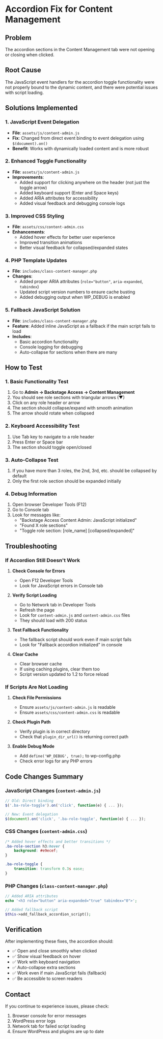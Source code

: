 # Accordion Fix for Content Management

## Problem
The accordion sections in the Content Management tab were not opening or closing when clicked.

## Root Cause
The JavaScript event handlers for the accordion toggle functionality were not properly bound to the dynamic content, and there were potential issues with script loading.

## Solutions Implemented

### 1. JavaScript Event Delegation
- **File**: `assets/js/content-admin.js`
- **Fix**: Changed from direct event binding to event delegation using `$(document).on()`
- **Benefit**: Works with dynamically loaded content and is more robust

### 2. Enhanced Toggle Functionality
- **File**: `assets/js/content-admin.js`
- **Improvements**:
  - Added support for clicking anywhere on the header (not just the toggle arrow)
  - Added keyboard support (Enter and Space keys)
  - Added ARIA attributes for accessibility
  - Added visual feedback and debugging console logs

### 3. Improved CSS Styling
- **File**: `assets/css/content-admin.css`
- **Enhancements**:
  - Added hover effects for better user experience
  - Improved transition animations
  - Better visual feedback for collapsed/expanded states

### 4. PHP Template Updates
- **File**: `includes/class-content-manager.php`
- **Changes**:
  - Added proper ARIA attributes (`role="button"`, `aria-expanded`, `tabindex`)
  - Updated script version numbers to ensure cache busting
  - Added debugging output when WP_DEBUG is enabled

### 5. Fallback JavaScript Solution
- **File**: `includes/class-content-manager.php`
- **Feature**: Added inline JavaScript as a fallback if the main script fails to load
- **Includes**:
  - Basic accordion functionality
  - Console logging for debugging
  - Auto-collapse for sections when there are many

## How to Test

### 1. Basic Functionality Test
1. Go to **Admin → Backstage Access → Content Management**
2. You should see role sections with triangular arrows (▼)
3. Click on any role header or arrow
4. The section should collapse/expand with smooth animation
5. The arrow should rotate when collapsed

### 2. Keyboard Accessibility Test
1. Use Tab key to navigate to a role header
2. Press Enter or Space bar
3. The section should toggle open/closed

### 3. Auto-Collapse Test
1. If you have more than 3 roles, the 2nd, 3rd, etc. should be collapsed by default
2. Only the first role section should be expanded initially

### 4. Debug Information
1. Open browser Developer Tools (F12)
2. Go to Console tab
3. Look for messages like:
   - "Backstage Access Content Admin: JavaScript initialized"
   - "Found X role sections"
   - "Toggle role section: [role_name] [collapsed/expanded]"

## Troubleshooting

### If Accordion Still Doesn't Work

1. **Check Console for Errors**
   - Open F12 Developer Tools
   - Look for JavaScript errors in Console tab

2. **Verify Script Loading**
   - Go to Network tab in Developer Tools
   - Refresh the page
   - Look for `content-admin.js` and `content-admin.css` files
   - They should load with 200 status

3. **Test Fallback Functionality**
   - The fallback script should work even if main script fails
   - Look for "Fallback accordion initialized" in console

4. **Clear Cache**
   - Clear browser cache
   - If using caching plugins, clear them too
   - Script version updated to 1.2 to force reload

### If Scripts Are Not Loading

1. **Check File Permissions**
   - Ensure `assets/js/content-admin.js` is readable
   - Ensure `assets/css/content-admin.css` is readable

2. **Check Plugin Path**
   - Verify plugin is in correct directory
   - Check that `plugin_dir_url()` is returning correct path

3. **Enable Debug Mode**
   - Add `define('WP_DEBUG', true);` to wp-config.php
   - Check error logs for any PHP errors

## Code Changes Summary

### JavaScript Changes (`content-admin.js`)
```javascript
// Old: Direct binding
$('.ba-role-toggle').on('click', function(e) { ... });

// New: Event delegation
$(document).on('click', '.ba-role-toggle', function(e) { ... });
```

### CSS Changes (`content-admin.css`)
```css
/* Added hover effects and better transitions */
.ba-role-section h3:hover {
    background: #e9ecef;
}

.ba-role-toggle {
    transition: transform 0.3s ease;
}
```

### PHP Changes (`class-content-manager.php`)
```php
// Added ARIA attributes
echo '<h3 role="button" aria-expanded="true" tabindex="0">';

// Added fallback script
$this->add_fallback_accordion_script();
```

## Verification

After implementing these fixes, the accordion should:
- ✅ Open and close smoothly when clicked
- ✅ Show visual feedback on hover
- ✅ Work with keyboard navigation
- ✅ Auto-collapse extra sections
- ✅ Work even if main JavaScript fails (fallback)
- ✅ Be accessible to screen readers

## Contact

If you continue to experience issues, please check:
1. Browser console for error messages
2. WordPress error logs
3. Network tab for failed script loading
4. Ensure WordPress and plugins are up to date
